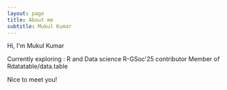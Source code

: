 ```yaml
---
layout: page
title: About me
subtitle: Mukul Kumar
---
```


Hi, I'm Mukul Kumar

Currently exploring : R and Data science
R-GSoc'25 contributor
Member of Rdatatable/data.table

Nice to meet you!
